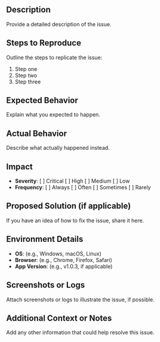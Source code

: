 ## Description

Provide a detailed description of the issue.

## Steps to Reproduce

Outline the steps to replicate the issue:

1. Step one
2. Step two
3. Step three

## Expected Behavior

Explain what you expected to happen.

## Actual Behavior

Describe what actually happened instead.

## Impact

-   **Severity**: [ ] Critical [ ] High [ ] Medium [ ] Low
-   **Frequency**: [ ] Always [ ] Often [ ] Sometimes [ ] Rarely

## Proposed Solution (if applicable)

If you have an idea of how to fix the issue, share it here.

## Environment Details

-   **OS**: (e.g., Windows, macOS, Linux)
-   **Browser**: (e.g., Chrome, Firefox, Safari)
-   **App Version**: (e.g., v1.0.3, if applicable)

## Screenshots or Logs

Attach screenshots or logs to illustrate the issue, if possible.

## Additional Context or Notes

Add any other information that could help resolve this issue.

